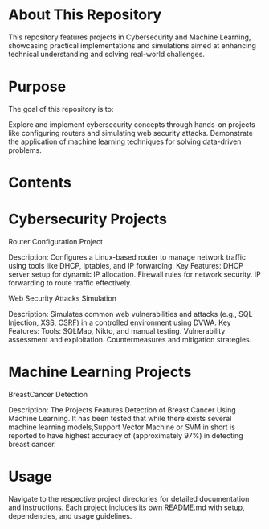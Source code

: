 # About This Repository

This repository features projects in Cybersecurity and Machine Learning, showcasing practical implementations and simulations aimed at enhancing technical understanding and solving real-world challenges.

# Purpose

The goal of this repository is to:

Explore and implement cybersecurity concepts through hands-on projects like configuring routers and simulating web security attacks.
Demonstrate the application of machine learning techniques for solving data-driven problems.

# Contents

# Cybersecurity Projects
   
Router Configuration Project

Description: Configures a Linux-based router to manage network traffic using tools like DHCP, iptables, and IP forwarding.
Key Features:
DHCP server setup for dynamic IP allocation.
Firewall rules for network security.
IP forwarding to route traffic effectively.

Web Security Attacks Simulation

Description: Simulates common web vulnerabilities and attacks (e.g., SQL Injection, XSS, CSRF) in a controlled environment using DVWA.
Key Features:
Tools: SQLMap, Nikto, and manual testing.
Vulnerability assessment and exploitation.
Countermeasures and mitigation strategies.



# Machine Learning Projects
   
BreastCancer Detection

Description: The Projects Features Detection of Breast Cancer Using Machine Learning. It has been tested that while there exists several machine learning models,Support Vector Machine or SVM in short is reported to have highest accuracy of (approximately 97%) in detecting breast cancer.


# Usage

Navigate to the respective project directories for detailed documentation and instructions.
Each project includes its own README.md with setup, dependencies, and usage guidelines.
